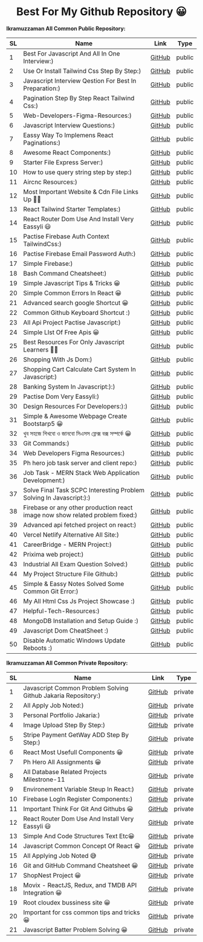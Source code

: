  <h1 align="center">Best For My Github Repository 😀</h1>
 
<!--

1.[Best For Javascript And All In One Interview:)](https://github.com/jakaria455173/best-for-javascript-interview) public

2.[Javascript Common Problem Solving Github Jakaria Repository:)](https://github.com/jakaria455173/best-for-javascript-interview) private

3.[Use Or Install Tailwind Css Step By Step:)](https://github.com/jakaria455173/use-or-install-tailwindcss-step-by-step) public

4.[Javascript Interview Qestion For Best In Preparation:)](https://github.com/jakaria455173/javascript-interview-questions) public

5.[Pagination Step By Step React Tailwind Css:)](https://github.com/jakaria455173/Pagination-step-by-step-react--tailwindCSS) public

6.[All Apply Job Noted:)](https://github.com/jakaria455173/developer-apply-job-noted) private

7.[Web-Developers-Figma-Resources:)](https://github.com/jakaria455173/Web-Developers-Figma-Resources) public

8.[Personal Portfolio Jakaria:)](https://github.com/jakaria455173/personal-portfolio-jakaria) private

9.[Javascript Interview Questions:)](https://github.com/jakaria455173/javascript-interview-questions) public

10.[Eassy Way To Implemens React Paginations:)](https://github.com/jakaria455173/Eassy-Way-To-Implement-Pagination) public

11.[Awesome React Components:)](https://github.com/jakaria455173/awesome-react-components) public

12.[Starter File Express Server:)](https://github.com/jakaria455173/starter-file-setup-express-server) public

13.[How to use query string step by step:)](https://github.com/jakaria455173/use-properly-query-string) public

14.[Image Upload Step By Step:)](https://github.com/jakaria455173/image-upload-react-step-by-step) private

15.[Stripe Payment GetWay ADD Step By Step:)](https://github.com/jakaria455173/Stripe-Payment-GetWay-ADD-Step-By-Step) private

16.[JWT: secure your api:)](https://github.com/jakaria455173/Jwt-Token-Create-Or-Use-Doc) public

17.[Aircnc Resources:)](https://github.com/jakaria455173/aircnc-resources) public

18.[Most Important Website & Cdn File Links Up 🙋‍♂️](https://github.com/jakaria455173/most-important-website-and-cdn-file-links) public

19.[React Most Usefull Components 😀](https://github.com/jakaria455173/React-Most-Usefull-Components) private 

20.[Ph Hero All Assignments 😀](https://github.com/jakaria455173/ph-hero-all-assignments) private

21.[All Database Related Projects Milestrone-11](https://github.com/jakaria455173/All-Database-Related-Projects-Milestrone-11) private

22.[Firebase Setup and Hosting 😀](https://github.com/jakaria455173/firebase-hosting-setp-by-step) public

23.[React Tailwind Starter Templates:)](https://github.com/jakaria455173/react-tailwind-starter-templates) public

24.[Environement Variable Steup In React:)](https://github.com/jakaria455173/Environment-variable-setup-react) private

25.[Firebase LogIn Register Components:)](https://github.com/jakaria455173/firebase-login-register-components) private

26.[React Router Dom Use And Install Very Eassyli 😃](https://github.com/jakaria455173/javascript-next-page-react-router-dom-project-pactise) public

27.[Javascript All Localstorage Method And Uses:)](https://github.com/jakaria455173/javascript-localstorage-all-methoad-and-uses) private

28.[Important Think For Git And Githubs 😀](https://github.com/jakaria455173/Important-for-git-and-github) private

29.[Pactise Firebase Auth Context TailwindCss:)](https://github.com/jakaria455173/pactise-firebase-auth-context-tailwind) public

30.[Pactise Firebase Email Password Auth:)](https://github.com/jakaria455173/pactise-firebase-password-email-auth) public

31.[Simple Firebase:)](https://github.com/jakaria455173/simple-firebase) public

32.[React Router Dom Use And Install Very Eassyli 😃](https://github.com/jakaria455173/how-to-use-react-router-dom-very-eassy-doc) private

33.[Bash Command Cheatsheet:)](https://github.com/jakaria455173/git-bash-command-list) public

34.[Simple And Code Structures Text Etc😀](https://github.com/jakaria455173/simple-structure-code-file-text-etc) private

35.[Simple Javascript Tips & Tricks 😀](https://github.com/jakaria455173/javascript-tricks-tips) public

36.[How To Use My Any Project Code:)](https://github.com/jakaria455173/My-All-Simple-React-Project) private

37.[Simple Common Errors In React 😀](https://github.com/jakaria455173/React-common-errors) public

38.[Github Repo:)](https://github.com/jakaria455173/github-repo) private

39.[Javascript Common Concept Of React 😀](https://github.com/jakaria455173/concept-of-react) private

40.[Top Most Usefull Git Commands 👩‍💻](https://github.com/jakaria455173/Master-the-most-important-Git-commands-that-every-developer-should-know) public

41.[Javascript My Own Awesome Cheatsheet 🐱‍👤](https://github.com/jakaria455173/javascript-my-own-awesome-eassy-cheasheet) public

42.[Javascript Try It Solve The All Bugs 😀](https://github.com/jakaria455173/Javascript-Try-It-Solve-The-All-Bugs) public

43.[All Error Js Bug Fixed 😐](https://github.com/jakaria455173/All-Error-Js-Projects-Bug-Fixed) public

44.[Advanced search google Shortcut 😀](https://github.com/jakaria455173/advanced-google-search-shortcut) public

45.[Common Github Keyboard Shortcut :)](https://github.com/jakaria455173/common-github-keyboard--shortcut) public

46.[All Api Project Pactise Javascript:)](https://github.com/jakaria455173/all-api-pactise-project-javascript) public

47.[Simple LIst Of Free Apis 😀](https://github.com/jakaria455173/all-free-api-iist) public

48.[Best Resources For Only Javascript Learners 🐱‍👤](https://github.com/jakaria455173/Most-usefull-resources-for-begginer-js-learners) public

49.[Shopping With Js Dom:)](https://github.com/jakaria455173/shooping-with-js-dom) public

50.[Shopping Cart Calculate Cart System In Javascript:)](https://github.com/jakaria455173/shopping-cart-calculate-system-javascript) public

51.[Banking System In Javascript:)](https://github.com/jakaria455173/banking-system-in-javascript) public

52.[Pactise Dom Very Eassyli:)](https://github.com/jakaria455173/pactise-js-dom-very-eassly) public

53.[Design Resources For Developers:)](https://github.com/jakaria455173/design-resources-for-developers) public

54.[Simple & Awesome Webpage Create Bootstarp5 😀](https://github.com/jakaria455173/simple-and-awesome-webpage-create-bootstarp5) public

55.[খুব সহজে শিখবো ও জানবো সিএসস ফ্লেক্স বক্স সম্পর্কে 😀](https://github.com/jakaria455173/eassy-to-learn-flex-box-bangla-language) public

56.[Git Commands:)](https://github.com/jakaria455173/Git-Commands) public

-->


**Ikramuzzaman All Common Public Repository:**

| SL | Name                                              | Link                                                                                     | Type    |
|----|---------------------------------------------------|------------------------------------------------------------------------------------------|---------|
| 1  | Best For Javascript And All In One Interview:)   | [GitHub](https://github.com/jakaria455173/best-for-javascript-interview)                 | public  |
| 2  | Use Or Install Tailwind Css Step By Step:)       | [GitHub](https://github.com/jakaria455173/use-or-install-tailwindcss-step-by-step)    | public  |
| 3  | Javascript Interview Qestion For Best In Preparation:) | [GitHub](https://github.com/jakaria455173/javascript-interview-questions)           | public  |
| 4  | Pagination Step By Step React Tailwind Css:)     | [GitHub](https://github.com/jakaria455173/Pagination-step-by-step-react--tailwindCSS) | public  |
| 5  | Web-Developers-Figma-Resources:)                | [GitHub](https://github.com/jakaria455173/Web-Developers-Figma-Resources)               | public  |
| 6  | Javascript Interview Questions:)                | [GitHub](https://github.com/jakaria455173/javascript-interview-questions)               | public  |
| 7 | Eassy Way To Implemens React Paginations:)      | [GitHub](https://github.com/jakaria455173/Eassy-Way-To-Implement-Pagination)            | public  |
| 8 | Awesome React Components:)                      | [GitHub](https://github.com/jakaria455173/awesome-react-components)                     | public  |
| 9 | Starter File Express Server:)                   | [GitHub](https://github.com/jakaria455173/starter-file-setup-express-server)            | public  |
| 10 | How to use query string step by step:)          | [GitHub](https://github.com/jakaria455173/use-properly-query-string)                    | public  |
| 11 | Aircnc Resources:)                              | [GitHub](https://github.com/jakaria455173/aircnc-resources)                             | public  |
| 12 | Most Important Website & Cdn File Links Up 🙋‍♂️ | [GitHub](https://github.com/jakaria455173/most-important-website-and-cdn-file-links)   | public  |
| 13 | React Tailwind Starter Templates:)              | [GitHub](https://github.com/jakaria455173/react-tailwind-starter-templates)             | public  |
| 14 | React Router Dom Use And Install Very Eassyli 😃 | [GitHub](https://github.com/jakaria455173/javascript-next-page-react-router-dom-project-pactise) | public  |
| 15 | Pactise Firebase Auth Context TailwindCss:)     | [GitHub](https://github.com/jakaria455173/pactise-firebase-auth-context-tailwind)       | public  |
| 16 | Pactise Firebase Email Password Auth:)          | [GitHub](https://github.com/jakaria455173/pactise-firebase-password-email-auth)          | public  |
| 17 | Simple Firebase:)                               | [GitHub](https://github.com/jakaria455173/simple-firebase)                               | public  |
| 18 | Bash Command Cheatsheet:)                       | [GitHub](https://github.com/jakaria455173/git-bash-command-list)                         | public  |
| 19 | Simple Javascript Tips & Tricks 😀              | [GitHub](https://github.com/jakaria455173/javascript-tricks-tips)                         | public  |
| 20 | Simple Common Errors In React 😀                | [GitHub](https://github.com/jakaria455173/React-common-errors)                           | public  |
| 21 | Advanced search google Shortcut 😀              | [GitHub](https://github.com/jakaria455173/advanced-google-search-shortcut)               | public  |
| 22 | Common Github Keyboard Shortcut :)              | [GitHub](https://github.com/jakaria455173/common-github-keyboard--shortcut)              | public  |
| 23 | All Api Project Pactise Javascript:)            | [GitHub](https://github.com/jakaria455173/all-api-pactise-project-javascript)            | public  |
| 24 | Simple LIst Of Free Apis 😀                     | [GitHub](https://github.com/jakaria455173/all-free-api-iist)                             | public  |
| 25 | Best Resources For Only Javascript Learners 🐱‍👤 | [GitHub](https://github.com/jakaria455173/Most-usefull-resources-for-begginer-js-learners) | public  |
| 26 | Shopping With Js Dom:)                         | [GitHub](https://github.com/jakaria455173/shooping-with-js-dom)                          | public  |
| 27 | Shopping Cart Calculate Cart System In Javascript:)| [GitHub](https://github.com/jakaria455173/shopping-cart-calculate-system-javascript)    | public  |
| 28 | Banking System In Javascript:):)                | [GitHub](https://github.com/jakaria455173/banking-system-in-javascript)                  | public  |
| 29 | Pactise Dom Very Eassyli:)                      | [GitHub](https://github.com/jakaria455173/pactise-js-dom-very-eassly)                    | public  |
| 30 | Design Resources For Developers:):)            | [GitHub](https://github.com/jakaria455173/design-resources-for-developers)              | public  |
| 31 | Simple & Awesome Webpage Create Bootstarp5 😀   | [GitHub](https://github.com/jakaria455173/simple-and-awesome-webpage-create-bootstarp5)  | public  |
| 32 | খুব সহজে শিখবো ও জানবো সিএসস ফ্লেক্স বক্স সম্পর্কে 😀 | [GitHub](https://github.com/jakaria455173/eassy-to-learn-flex-box-bangla-language)    | public  |
| 33 | Git Commands:)   | [GitHub](https://github.com/jakaria455173/Git-Commands)   | public  |
| 34 | Web Developers Figma Resources:)  | [GitHub](https://github.com/ikramuzzaman455173/Web-Developers-Figma-Resources)                                 | public  |
| 35 | Ph hero job task server and client repo:)  | [GitHub](https://github.com/ikramuzzaman455173/ph-hero-job-task-server-and-client-repo)  | public  |
| 36 | Job Task - MERN Stack Web Application Development:)| [GitHub](https://github.com/ikramuzzaman455173/collage-task-pactise)  | public  |
| 37 | Solve Final Task SCPC Interesting Problem Solving In Javascript:):) | [GitHub](https://github.com/ikramuzzaman455173/scpc-final-task-javascript-inteesting-problem-solving)  | public  |
| 38 | Firebase or any other production react image now show related problem fixed:)| [GitHub](https://github.com/ikramuzzaman455173/firebase-or-any-other-production-react-image-not-show-related-problem-fixed/tree/main)  | public  |
| 39 | Advanced api fetched project on react:)   | [GitHub](https://github.com/ikramuzzaman455173/advanced-api-fetch)   | public  |
| 40 | Vercel Netlify Alternative All Site:)   | [GitHub](https://github.com/ikramuzzaman455173/vercel-netlify-alternative-sites)   | public  |
| 41 | CareerBridge - MERN Project:)   | [GitHub](https://github.com/ikramuzzaman455173/CareerBridge)   | public  |
| 42 | Prixima web project:)   | [GitHub](https://github.com/ikramuzzaman455173/prixima)   | public  |
| 43 | Industrial All Exam Question Solved:)   | [GitHub](https://github.com/ikramuzzaman455173/Industrial-Tranining-AllExam-Question-Solved)   | public  |
| 44 | My Project Structure File Github:)   | [GitHub](https://github.com/ikramuzzaman455173/Project-structure-file-react-and-any-others)   | public  |
| 45 | Simple & Eassy Notes Solved Some Common Git Error:)   | [GitHub](https://github.com/ikramuzzaman455173/some-common-error-solve-git)   | public  |
| 46 | My All Html Css Js Project Showcase :)   | [GitHub](https://github.com/ikramuzzaman455173/all-html-css-js-simple-project)   | public  |
| 47 | Helpful-Tech-Resources:)   | [GitHub](https://github.com/ikramuzzaman455173/Helpful-Tech-Resources)   | public  |
| 48 | MongoDB Installation and Setup Guide :)   | [GitHub](https://github.com/ikramuzzaman455173/install-mongodb-compass-properly-windows)   | public  |
| 49 | Javascript Dom CheatSheet :)   | [GitHub](https://github.com/ikramuzzaman455173/Javascript-dom-cheatsheet)   | public  |
| 50 | Disable Automatic Windows Update Reboots :)   | [GitHub](https://github.com/ikramuzzaman455173/how-to-stop-pc-auto-restart-windows)   | public  |

<!--| 56 | :)   | [GitHub]()   | public  |
| 56 | :)   | [GitHub]()   | public  |
| 56 | :)   | [GitHub]()   | public  |
| 56 | :)   | [GitHub]()   | public  |
| 56 | :)   | [GitHub]()   | public  |
| 56 | :)   | [GitHub]()   | public  |
| 56 | :)   | [GitHub]()   | public  |

-->

**Ikramuzzaman All Common Private Repository:**

| SL | Name                                              | Link                                                                                     | Type    |
|----|---------------------------------------------------|------------------------------------------------------------------------------------------|---------|
| 1  | Javascript Common Problem Solving Github Jakaria Repository:) | [GitHub](https://github.com/jakaria455173/best-for-javascript-interview)        | private |
| 2  | All Apply Job Noted:)                           | [GitHub](https://github.com/jakaria455173/developer-apply-job-noted)                   | private |
| 3  | Personal Portfolio Jakaria:)                    | [GitHub](https://github.com/jakaria455173/personal-portfolio-jakaria)                  | private |
| 4 | Image Upload Step By Step:)                     | [GitHub](https://github.com/jakaria455173/image-upload-react-step-by-step)              | private |
| 5 | Stripe Payment GetWay ADD Step By Step:)        | [GitHub](https://github.com/jakaria455173/Stripe-Payment-GetWay-ADD-Step-By-Step)       | private |
| 6 | React Most Usefull Components 😀                | [GitHub](https://github.com/jakaria455173/React-Most-Usefull-Components)                | private |
| 7 | Ph Hero All Assignments 😀                      | [GitHub](https://github.com/jakaria455173/ph-hero-all-assignments)                       | private |
| 8 | All Database Related Projects Milestrone-11     | [GitHub](https://github.com/jakaria455173/All-Database-Related-Projects-Milestrone-11)  | private |
| 9 | Environement Variable Steup In React:)          | [GitHub](https://github.com/jakaria455173/Environment-variable-setup-react)             | private |
| 10 | Firebase LogIn Register Components:)            | [GitHub](https://github.com/jakaria455173/firebase-login-register-components)          | private |
| 11 | Important Think For Git And Githubs 😀          | [GitHub](https://github.com/jakaria455173/Important-for-git-and-github)                 | private |
| 12 | React Router Dom Use And Install Very Eassyli 😃 | [GitHub](https://github.com/jakaria455173/how-to-use-react-router-dom-very-eassy-doc)   | private |
| 13 | Simple And Code Structures Text Etc😀            | [GitHub](https://github.com/jakaria455173/simple-structure-code-file-text-etc)           | private |
| 14 | Javascript Common Concept Of React 😀           | [GitHub](https://github.com/jakaria455173/concept-of-react)  | private |
| 15 | All Applying Job Noted 😅           | [GitHub](https://github.com/ikramuzzaman455173/developer-apply-job-noted) | private |
| 16 | Git and GitHub Command Cheatsheet 😀   | [GitHub](https://github.com/ikramuzzaman455173/git-master-cheatsheet) | private |
| 17 | ShopNest Project 😀   | [GitHub](https://github.com/ikramuzzaman455173/shopNest) | private |
| 18 | Movix - ReactJS, Redux, and TMDB API Integration 😀   | [GitHub](https://github.com/ikramuzzaman455173/moviex) | private |
| 19 | Root cloudex bussiness site 😀   | [GitHub](https://github.com/ikramuzzaman455173/root-cloudex-bussiness-site) | private |
| 20 | Important for css common tips and tricks 😀   | [GitHub](https://github.com/ikramuzzaman455173/css-comon-tips-and-tricks) | private |
| 21 | Javascript Batter Problem Solving 😀   | [GitHub](https://github.com/ikramuzzaman455173/Javascript-batter-problem-solving) | private |

<!--
| 48 |  😀   | [GitHub]() | private |
| 48 |  😀   | [GitHub]() | private |
| 48 |  😀   | [GitHub]() | private |
| 48 |  😀   | [GitHub]() | private |
| 48 |  😀   | [GitHub]() | private |
| 48 |  😀   | [GitHub]() | private |
| 48 |  😀   | [GitHub]() | private |
| 48 |  😀   | [GitHub]() | private |
| 48 |  😀   | [GitHub]() | private |
| 48 |  😀   | [GitHub]() | private |
| 48 |  😀   | [GitHub]() | private |
| 48 |  😀   | [GitHub]() | private |
| 48 |  😀   | [GitHub]() | private |
| 48 |  😀   | [GitHub]() | private |
| 48 |  😀   | [GitHub]() | private |
| 48 |  😀   | [GitHub]() | private |
| 48 |  😀   | [GitHub]() | private |
| 48 |  😀   | [GitHub]() | private |
| 48 |  😀   | [GitHub]() | private |
-->
